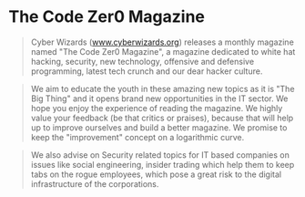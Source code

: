 The Code Zer0 Magazine
========

> Cyber Wizards (www.cyberwizards.org) releases a monthly magazine named "The Code Zer0 Magazine",  a magazine dedicated to white hat hacking, security, new technology, offensive and defensive programming, latest tech crunch and our dear hacker culture. 


> We aim to educate the youth in these amazing new topics as it is "The Big Thing" and it opens brand new opportunities in the IT sector. We hope you enjoy the experience of reading the magazine. We highly value your feedback (be that critics or praises), because that will help up to improve ourselves and build a better magazine. We promise to keep the "improvement" concept on a logarithmic curve.


> We also advise on Security related topics for IT based companies on issues like social engineering, insider trading which help them to keep tabs on the rogue employees, which pose a great risk to the digital infrastructure of the  corporations.
